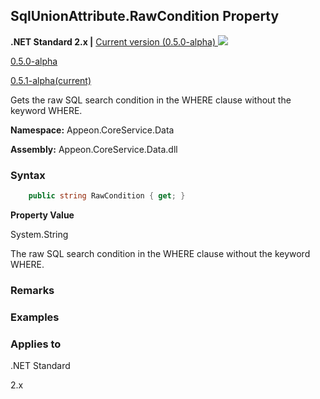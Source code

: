 ## **SqlUnionAttribute.RawCondition Property**

**.NET Standard 2.x |**  <a href="javascript:void(0)" class="dropdown">Current version (0.5.0-alpha) <img src="~/images/dropdown.png"/></a>

<div class="otherversions"  value="versdiv">

<a href="javascript:void(0)">0.5.0-alpha</a>

<a href="javascript:void(0)">0.5.1-alpha(current)</a>

</div>

Gets the raw SQL search condition in the WHERE clause without the keyword WHERE.

 **Namespace:** Appeon.CoreService.Data

 **Assembly:** Appeon.CoreService.Data.dll

### **Syntax**

```c#
    public string RawCondition { get; }
```

**Property Value**

System.String

The raw SQL search condition in the WHERE clause without the keyword WHERE.

### **Remarks**



### **Examples**



### **Applies to**

.NET Standard 

2.x